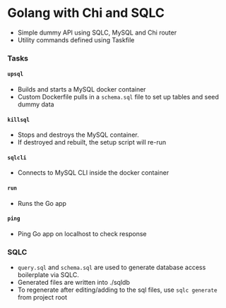 # Golang with Chi and SQLC

- Simple dummy API using SQLC, MySQL and Chi router
- Utility commands defined using Taskfile

### Tasks

#### `upsql`
- Builds and starts a MySQL docker container
- Custom Dockerfile pulls in a `schema.sql` file to set up tables and seed dummy data

#### `killsql`
- Stops and destroys the MySQL container.
- If destroyed and rebuilt, the setup script will re-run 

#### `sqlcli`
- Connects to MySQL CLI inside the docker container

#### `run`
- Runs the Go app

#### `ping`
- Ping Go app on localhost to check response

### SQLC
- `query.sql` and `schema.sql` are used to generate database access boilerplate via SQLC.
- Generated files are written into ./sqldb
- To regenerate after editing/adding to the sql files, use `sqlc generate` from project root















